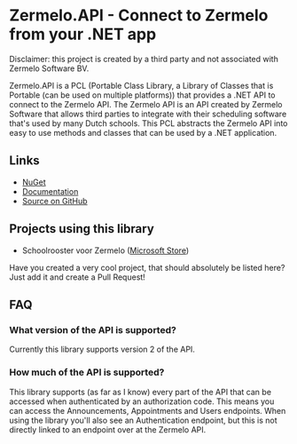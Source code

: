 # Zermelo.API - Connect to Zermelo from your .NET app

Disclaimer: this project is created by a third party and not associated with Zermelo Software BV.

Zermelo.API is a PCL (Portable Class Library, a Library of Classes that is Portable (can be used on multiple platforms)) that provides a .NET API to connect to the Zermelo API. The Zermelo API is an API created by Zermelo Software that allows third parties to integrate with their scheduling software that's used by many Dutch schools. This PCL abstracts the Zermelo API into easy to use methods and classes that can be used by a .NET application.

## Links
- [NuGet](https://www.nuget.org/packages/Zermelo.API)
- [Documentation](http://arthurrump.github.io/Zermelo.API)
- [Source on GitHub](https://github.com/arthurrump/Zermelo.API)

## Projects using this library
- Schoolrooster voor Zermelo ([Microsoft Store](https://www.microsoft.com/store/apps/9nblggh5fdl2))

Have you created a very cool project, that should absolutely be listed here? Just add it and create a Pull Request!

## FAQ
### What version of the API is supported?
Currently this library supports version 2 of the API.

### How much of the API is supported?
This library supports (as far as I know) every part of the API that can be accessed when authenticated by an authorization code. This means you can access the Announcements, Appointments and Users endpoints. When using the library you'll also see an Authentication endpoint, but this is not directly linked to an endpoint over at the Zermelo API.

